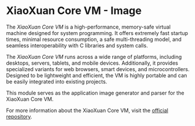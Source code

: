 # XiaoXuan Core VM - Image

The _XiaoXuan Core VM_ is a high-performance, memory-safe virtual machine designed for system programming. It offers extremely fast startup times, minimal resource consumption, a safe multi-threading model, and seamless interoperability with C libraries and system calls.

The _XiaoXuan Core VM_ runs across a wide range of platforms, including desktops, servers, tablets, and mobile devices. Additionally, it provides specialized variants for web browsers, smart devices, and microcontrollers. Designed to be lightweight and efficient, the VM is highly portable and can be easily integrated into existing projects.

This module serves as the application image generator and parser for the XiaoXuan Core VM.

For more information about the XiaoXuan Core VM, visit the [official repository](https://www.github.com/hemashushu/xiaoxuan-core-vm).
